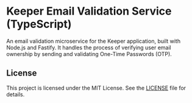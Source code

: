 # Keeper Email Validation Service (TypeScript)

An email validation microservice for the Keeper application, built with Node.js and Fastify. It handles the process of verifying user email ownership by sending and validating One-Time Passwords (OTP).

## License

This project is licensed under the MIT License. See the [LICENSE](LICENSE) file for details.